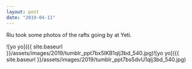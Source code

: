 ```yaml
---
layout: post
date: "2019-04-11"
---
```


Riu took some photos of the rafts going by at Yeti.

![yo yo]({{ site.baseurl }}/assets/images/2019/tumblr_ppt7bx5IKB1qlj3bd_540.jpg)![yo yo]({{ site.baseurl }}/assets/images/2019/tumblr_ppt7bs5dvU1qlj3bd_540.jpg)
